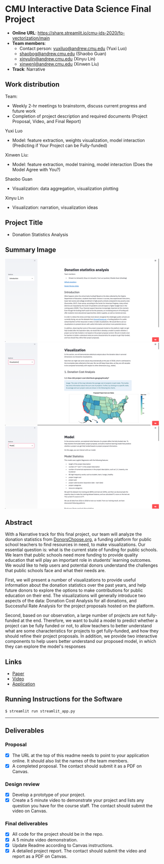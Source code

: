 # CMU Interactive Data Science Final Project

* **Online URL**: https://share.streamlit.io/cmu-ids-2020/fp-vectorization/main
* **Team members**:
  * Contact person: yuxiluo@andrew.cmu.edu (Yuxi Luo)
  * shaobog@andrew.cmu.edu (Shaobo Guan)
  * xinyulin@andrew.cmu.edu (Xinyu Lin)
  * xinwenl@andrew.cmu.edu (Xinwen Liu)
* **Track**: Narrative

## Work distribution

Team:

- Weekly 2-hr meetings to brainstorm, discuss current progress and future work
- Completion of project description and required documents (Project Proposal, Video, and Final Report)

Yuxi Luo

- Model: feature extraction, weights visualization, model interaction (Predicting if Your Project can be Fully-funded)

Xinwen Liu:

- Model: feature extraction, model training, model interaction (Does the Model Agree with You?)

Shaobo Guan

- Visualization: data aggregation, visualization plotting

Xinyu Lin

- Visualization: narration, visualization ideas

## Project Title

- Donation Statistics Analysis

## Summary Image

![](documents/1.png)
![](documents/2.png)
![](documents/3.png)

## Abstract

With a Narrative track for this final project, our team will analyze the donation statistics from [DonorsChoose.org](http://DonorsChoose.org), a funding platform for public school teachers to find resources in need, to make visualizations. Our essential question is: what is the current state of funding for public schools. We learn that public schools need more funding to provide quality education that will play an important role in students’ learning outcomes. We would like to help users and potential donors understand the challenges that public schools face and what their needs are.

First, we will present a number of visualizations to provide useful information about the donation statistics over the past years, and help future donors to explore the options to make contributions for public education on their end. The visualizations will generally introduce two aspects of the data: Donation Cost Analysis for all donations, and Successful Rate Analysis for the project proposals hosted on the platform.

Second, based on our observation, a large number of projects are not fully-funded at the end. Therefore, we want to build a model to predict whether a project can be fully funded or not, to allow teachers to better understand what are some characteristics for projects to get fully-funded, and how they should refine their project proposals. In addition, we provide two interactive components to help users better understand our proposed model, in which they can explore the model's responses


## Links

- [Paper](./documents/Report.pdf)
- [Video](https://drive.google.com/file/d/1Mi2zYTQxJhcHAJW0ulg_B2-tZ2nV042W/view?usp=sharing)
- [Application](https://share.streamlit.io/cmu-ids-2020/fp-vectorization/main)


## Running Instructions for the Software

```
$ streamlit run streamlit_app.py
```



-------------------------------------

## Deliverables

### Proposal

- [x] The URL at the top of this readme needs to point to your application online. It should also list the names of the team members.
- [x] A completed proposal. The contact should submit it as a PDF on Canvas.

### Design review

- [x] Develop a prototype of your project.
- [x] Create a 5 minute video to demonstrate your project and lists any question you have for the course staff. The contact should submit the video on Canvas.

### Final deliverables

- [x] All code for the project should be in the repo.
- [x] A 5 minute video demonstration.
- [x] Update Readme according to Canvas instructions.
- [x] A detailed project report. The contact should submit the video and report as a PDF on Canvas.
